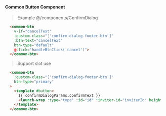 #### Common Button Component

> Example @/components/ConfirmDialog

```html
  <common-btn
    v-if="cancelText"
    :custom-class="['confirm-dialog-footer-btn']"
    :btn-text="cancelText"
    btn-type="default"
    @click="handleBtnClick('cancel')">
  </common-btn>
```

> Support slot use

```html
  <common-btn
    :custom-class="['confirm-dialog-footer-btn']"
    btn-type="primary"
  >
    <template #button>
      {{ confirmDialogParams.confirmText }}
      <launch-wrap :type="type" :id="id" :inviter-id="inviterId" height="4.8" tag-id="launch-btn-open"></launch-wrap>
    </template>
  </common-btn>
```
